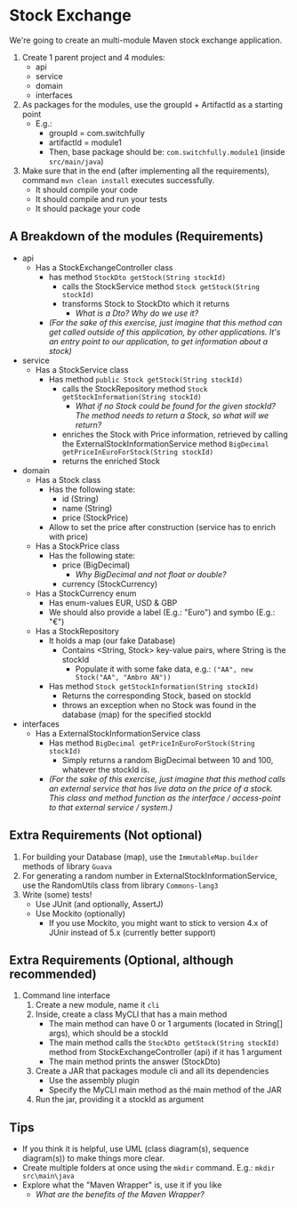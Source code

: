 # Stock Exchange

We're going to create an multi-module Maven stock exchange application.

1. Create 1 parent project and 4 modules:
    - api
    - service
    - domain
    - interfaces
2. As packages for the modules, use the groupId + ArtifactId as a starting point
    - E.g.: 
        - groupId = com.switchfully
        - artifactId = module1
        - Then, base package should be: `com.switchfully.module1` (inside `src/main/java`)
3. Make sure that in the end (after implementing all the requirements), 
command `mvn clean install` executes successfully.
    - It should compile your code
    - It should compile and run your tests
    - It should package your code
    
## A Breakdown of the modules (Requirements)

- api
    - Has a StockExchangeController class
        - has method `StockDto getStock(String stockId)`
            - calls the StockService method `Stock getStock(String stockId)`
            - transforms Stock to StockDto which it returns
                - *What is a Dto? Why do we use it?*
        - *(For the sake of this exercise, just imagine that this method can get called outside of this application, by other applications. 
        It's an entry point to our application, to get information about a stock)*
- service
    - Has a StockService class
        - Has method `public Stock getStock(String stockId)`
            - calls the StockRepository method `Stock getStockInformation(String stockId)`
                - *What if no Stock could be found for the given stockId? 
                The method needs to return a Stock, so what will we return?*
            - enriches the Stock with Price information, 
            retrieved by calling the ExternalStockInformationService method `BigDecimal getPriceInEuroForStock(String stockId)`
            - returns the enriched Stock
- domain
    - Has a Stock class
        - Has the following state:
            - id (String)
            - name (String)
            - price (StockPrice)
        - Allow to set the price after construction (service has to enrich with price)
    - Has a StockPrice class
        - Has the following state:
            - price (BigDecimal)
                - *Why BigDecimal and not float or double?*
            - currency (StockCurrency)
    - Has a StockCurrency enum
        - Has enum-values EUR, USD & GBP
        - We should also provide a label (E.g.: "Euro") and symbo (E.g.: "€")
    - Has a StockRepository
        - It holds a map (our fake Database) 
            - Contains <String, Stock> key-value pairs, where String is the stockId
                - Populate it with some fake data, e.g.: `("AA", new Stock("AA", "Ambro AN"))`
        - Has method `Stock getStockInformation(String stockId)`
            - Returns the corresponding Stock, based on stockId
            - throws an exception when no Stock was found in the database (map) for the specified stockId
- interfaces
    - Has a ExternalStockInformationService class
        - Has method `BigDecimal getPriceInEuroForStock(String stockId)`
            - Simply returns a random BigDecimal between 10 and 100, whatever the stockId is.
        - *(For the sake of this exercise, just imagine that this method calls an external service that has live data on the price of a stock. 
        This class and method function as the interface / access-point to that external service / system.)*         

## Extra Requirements (Not optional)
1. For building your Database (map), use the `ImmutableMap.builder` methods of library `Guava`
2. For generating a random number in ExternalStockInformationService, use the RandomUtils class from library `Commons-lang3`
3. Write (some) tests!
    - Use JUnit (and optionally, AssertJ)
    - Use Mockito (optionally)
        - If you use Mockito, you might want to stick to version 4.x of JUnir instead of 5.x (currently better support)

## Extra Requirements (Optional, although recommended)
1. Command line interface
    1. Create a new module, name it `cli`
    2. Inside, create a class MyCLI that has a main method
        - The main method can have 0 or 1 arguments (located in String[] args), which should be a stockId
        - The main method calls the `StockDto getStock(String stockId)` method from StockExchangeController (api) if it has 1 argument
        - The main method prints the answer (StockDto)
    3. Create a JAR that packages module cli and all its dependencies
        - Use the assembly plugin
        - Specify the MyCLI main method as thé main method of the JAR
    4. Run the jar, providing it a stockId as argument

## Tips    
- If you think it is helpful, use UML (class diagram(s), sequence diagram(s)) to make things more clear.
- Create multiple folders at once using the `mkdir` command. E.g.: `mkdir src\main\java`
- Explore what the "Maven Wrapper" is, use it if you like
    - *What are the benefits of the Maven Wrapper?*
